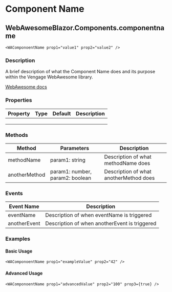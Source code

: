 ﻿# Component Name
## WebAwesomeBlazor.Components.componentname

```HTML+Razor
<WAComponoentName prop1="value1" prop2="value2" />
```

### Description
A brief description of what the Component Name does and its purpose within the Vengage WebAwesome library.

[WebAwesome docs](https://webawesome.com/docs/component)

### Properties
| Property | Type   | Default | Description                              |
|----------|--------|---------|------------------------------------------|
|  |  |  |  |
|  |  |  |  |
|  |  |  |  |

### Methods
| Method      | Parameters       | Description                              |
|-------------|------------------|------------------------------------------|
| methodName  | param1: string   | Description of what methodName does      |
| anotherMethod | param1: number, param2: boolean | Description of what anotherMethod does |

### Events
| Event Name  | Description                              |
|-------------|------------------------------------------|
| eventName   | Description of when eventName is triggered |
| anotherEvent | Description of when anotherEvent is triggered |

### Examples

#### Basic Usage
```HTML+Razor
<WAComponoentName prop1="exampleValue" prop2="42" />
```

#### Advanced Usage
```HTML+Razor
<WAComponoentName prop1="advancedValue" prop2="100" prop3={true} />
```